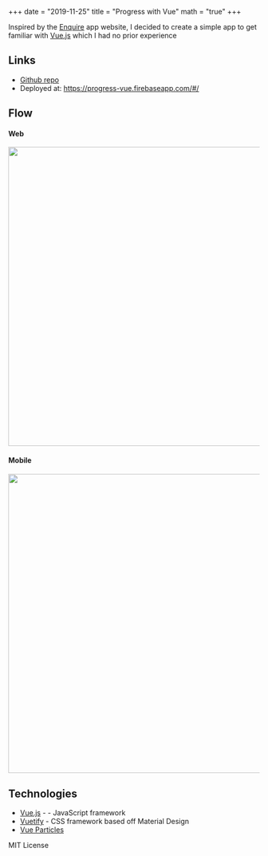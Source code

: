 +++
date = "2019-11-25"
title = "Progress with Vue"
math = "true"
+++

Inspired by the [Enquire](https://enquiresolutions.com/crm-software/) app website, I decided to create a simple app to get familiar with [Vue.js](https://vuejs.org/) which I had no prior experience

## Links

- [Github repo](https://github.com/rj-ortega/vue-enquire-app)
- Deployed at: https://progress-vue.firebaseapp.com/#/

## Flow

#### Web

<img src="/images/projects/progress-vue.gif" width="600">

#### Mobile

<img src="/images/projects/progress-vue-mobile.gif" width="600">

## Technologies

- [Vue.js](https://vuejs.org/) -  - JavaScript framework
- [Vuetify](https://vuetifyjs.com/en/)  - CSS framework based off Material Design
- [Vue Particles](https://vue-particles.netlify.com/?ref=madewithvuejs.com)

MIT License